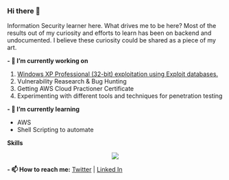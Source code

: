 ### Hi there 👋
Information Security learner here. What drives me to be here? Most of the results out of my curiosity and efforts to learn has been on backend and undocumented. I believe these curiosity could be shared as a piece of my art. 

**- 🔭 I’m currently working on**

1. [Windows XP Professional (32-bit) exploitation using Exploit databases. ](https://github.com/sudoblanc/Exploiting-Windows-XP-In-a-close-lab-environment.git)
2. Vulnerability Reasearch & Bug Hunting 
3. Getting AWS Cloud Practioner Certificate
4. Experimenting with different tools and techniques for penetration testing
   
**- 🌱 I’m currently learning**
- AWS
- Shell Scripting to automate

**Skills**

<p align="center">
  <a href="https://skillicons.dev">
    <img src="https://skillicons.dev/icons?i=linux,powershell,vim,regex,py,mysql,js,html,css,aws" />
  </a>
</p>



**- 📫 How to reach me:**
[Twitter](https://twitter.com/sudoblanc) |  [Linked In](https://www.linkedin.com/in/rohankarkiii/)

<!--
**sudoblanc/sudoblanc** is a ✨ _special_ ✨ repository because its `README.md` (this file) appears on your GitHub profile.

Here are some ideas to get you started:

 ...

- 👯 I’m looking to collaborate on ...
- 🤔 I’m looking for help with ...
- 💬 Ask me about ...
- 📫 How to reach me: ...
- 😄 Pronouns: ...
- ⚡ Fun fact: ...
-->
